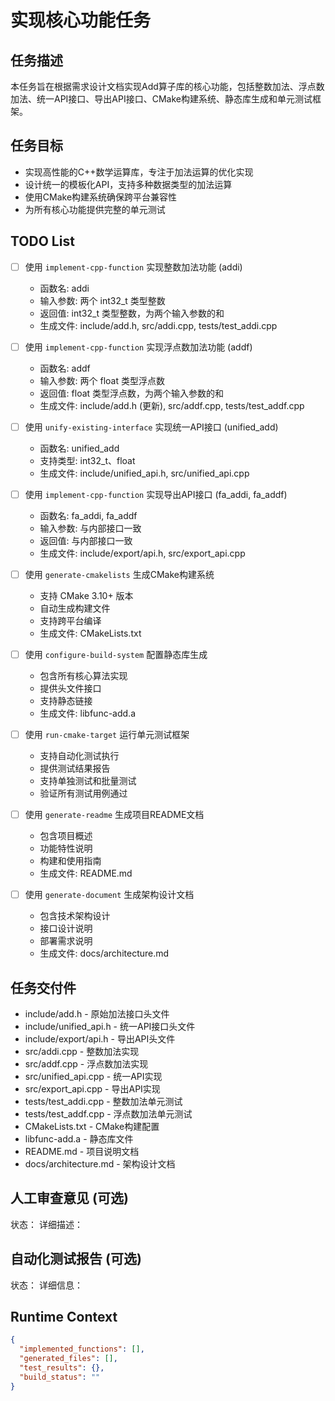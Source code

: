# 实现核心功能任务

## 任务描述

本任务旨在根据需求设计文档实现Add算子库的核心功能，包括整数加法、浮点数加法、统一API接口、导出API接口、CMake构建系统、静态库生成和单元测试框架。

## 任务目标

- 实现高性能的C++数学运算库，专注于加法运算的优化实现
- 设计统一的模板化API，支持多种数据类型的加法运算
- 使用CMake构建系统确保跨平台兼容性
- 为所有核心功能提供完整的单元测试

## TODO List

- [ ] 使用 `implement-cpp-function` 实现整数加法功能 (addi)
  - 函数名: addi
  - 输入参数: 两个 int32_t 类型整数
  - 返回值: int32_t 类型整数，为两个输入参数的和
  - 生成文件: include/add.h, src/addi.cpp, tests/test_addi.cpp

- [ ] 使用 `implement-cpp-function` 实现浮点数加法功能 (addf)
  - 函数名: addf
  - 输入参数: 两个 float 类型浮点数
  - 返回值: float 类型浮点数，为两个输入参数的和
  - 生成文件: include/add.h (更新), src/addf.cpp, tests/test_addf.cpp

- [ ] 使用 `unify-existing-interface` 实现统一API接口 (unified_add)
  - 函数名: unified_add<T>
  - 支持类型: int32_t、float
  - 生成文件: include/unified_api.h, src/unified_api.cpp

- [ ] 使用 `implement-cpp-function` 实现导出API接口 (fa_addi, fa_addf)
  - 函数名: fa_addi, fa_addf
  - 输入参数: 与内部接口一致
  - 返回值: 与内部接口一致
  - 生成文件: include/export/api.h, src/export_api.cpp

- [ ] 使用 `generate-cmakelists` 生成CMake构建系统
  - 支持 CMake 3.10+ 版本
  - 自动生成构建文件
  - 支持跨平台编译
  - 生成文件: CMakeLists.txt

- [ ] 使用 `configure-build-system` 配置静态库生成
  - 包含所有核心算法实现
  - 提供头文件接口
  - 支持静态链接
  - 生成文件: libfunc-add.a

- [ ] 使用 `run-cmake-target` 运行单元测试框架
  - 支持自动化测试执行
  - 提供测试结果报告
  - 支持单独测试和批量测试
  - 验证所有测试用例通过

- [ ] 使用 `generate-readme` 生成项目README文档
  - 包含项目概述
  - 功能特性说明
  - 构建和使用指南
  - 生成文件: README.md

- [ ] 使用 `generate-document` 生成架构设计文档
  - 包含技术架构设计
  - 接口设计说明
  - 部署需求说明
  - 生成文件: docs/architecture.md

## 任务交付件

- include/add.h - 原始加法接口头文件
- include/unified_api.h - 统一API接口头文件
- include/export/api.h - 导出API头文件
- src/addi.cpp - 整数加法实现
- src/addf.cpp - 浮点数加法实现
- src/unified_api.cpp - 统一API实现
- src/export_api.cpp - 导出API实现
- tests/test_addi.cpp - 整数加法单元测试
- tests/test_addf.cpp - 浮点数加法单元测试
- CMakeLists.txt - CMake构建配置
- libfunc-add.a - 静态库文件
- README.md - 项目说明文档
- docs/architecture.md - 架构设计文档

## 人工审查意见 (可选)

状态：
详细描述：

## 自动化测试报告 (可选)

状态：
详细信息：

## Runtime Context

```json
{
  "implemented_functions": [],
  "generated_files": [],
  "test_results": {},
  "build_status": ""
}